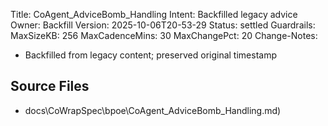Title: CoAgent_AdviceBomb_Handling
Intent: Backfilled legacy advice
Owner: Backfill
Version: 2025-10-06T20-53-29
Status: settled
Guardrails:
  MaxSizeKB: 256
  MaxCadenceMins: 30
  MaxChangePct: 20
Change-Notes:
  - Backfilled from legacy content; preserved original timestamp

## Source Files
- docs\CoWrapSpec\bpoe\CoAgent_AdviceBomb_Handling.md)
